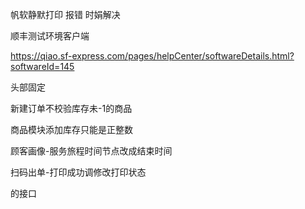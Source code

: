 帆软静默打印 报错 时娟解决

顺丰测试环境客户端

https://qiao.sf-express.com/pages/helpCenter/softwareDetails.html?softwareId=145



头部固定

新建订单不校验库存未-1的商品

商品模块添加库存只能是正整数

顾客画像-服务旅程时间节点改成结束时间

扫码出单-打印成功调修改打印状态

的接口